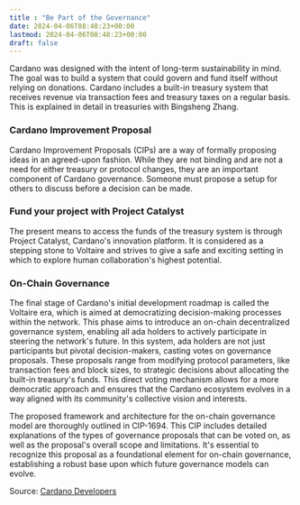 ```yaml
---
title : "Be Part of the Governance"
date: 2024-04-06T08:48:23+00:00
lastmod: 2024-04-06T08:48:23+00:00
draft: false
---
```


Cardano was designed with the intent of long-term sustainability in mind. The goal was to build a system that could govern and fund itself without relying on donations. Cardano includes a built-in treasury system that receives revenue via transaction fees and treasury taxes on a regular basis. This is explained in detail in treasuries with Bingsheng Zhang.

### Cardano Improvement Proposal

Cardano Improvement Proposals (CIPs) are a way of formally proposing ideas in an agreed-upon fashion. While they are not binding and are not a need for either treasury or protocol changes, they are an important component of Cardano governance. Someone must propose a setup for others to discuss before a decision can be made.

### Fund your project with Project Catalyst

The present means to access the funds of the treasury system is through Project Catalyst, Cardano's innovation platform. It is considered as a stepping stone to Voltaire and strives to give a safe and exciting setting in which to explore human collaboration's highest potential.

### On-Chain Governance

The final stage of Cardano's initial development roadmap is called the Voltaire era, which is aimed at democratizing decision-making processes within the network. This phase aims to introduce an on-chain decentralized governance system, enabling all ada holders to actively participate in steering the network's future. In this system, ada holders are not just participants but pivotal decision-makers, casting votes on governance proposals. These proposals range from modifying protocol parameters, like transaction fees and block sizes, to strategic decisions about allocating the built-in treasury's funds. This direct voting mechanism allows for a more democratic approach and ensures that the Cardano ecosystem evolves in a way aligned with its community's collective vision and interests.

The proposed framework and architecture for the on-chain governance model are thoroughly outlined in CIP-1694. This CIP includes detailed explanations of the types of governance proposals that can be voted on, as well as the proposal's overall scope and limitations. It's essential to recognize this proposal as a foundational element for on-chain governance, establishing a robust base upon which future governance models can evolve.

Source: [Cardano Developers](https://developers.cardano.org/docs/governance/)